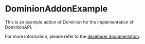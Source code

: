 # DominionAddonExample

This is an example addon of Dominion for the implementation of DominionAPI.

For more information, please refer to the [developer documentation](https://github.com/ColdeZhang/Dominion/blob/master/docs/en-us/developer.md).